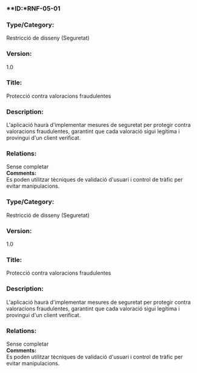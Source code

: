 ### **ID:*RNF-05-01

### **Type/Category:**

Restricció de disseny (Seguretat)

### **Version:**

1.0

### **Title:**

Protecció contra valoracions fraudulentes

### **Description:**

L'aplicació haurà d'implementar mesures de seguretat per protegir contra valoracions fraudulentes, garantint que cada valoració sigui legítima i provingui d'un client verificat.

### **Relations:**

Sense completar  
**Comments:**  
Es poden utilitzar tècniques de validació d'usuari i control de tràfic per evitar manipulacions.

### **Type/Category:**

Restricció de disseny (Seguretat)

### **Version:**

1.0

### **Title:**

Protecció contra valoracions fraudulentes

### **Description:**

L'aplicació haurà d'implementar mesures de seguretat per protegir contra valoracions fraudulentes, garantint que cada valoració sigui legítima i provingui d'un client verificat.

### **Relations:**

Sense completar  
**Comments:**  
Es poden utilitzar tècniques de validació d'usuari i control de tràfic per evitar manipulacions.
